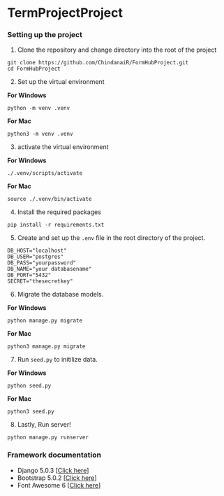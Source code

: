 # TermProjectProject

### Setting up the project
1. Clone the repository and change directory into the root of the project
```shell
git clone https://github.com/ChindanaiR/FormHubProject.git
cd FormHubProject
```

2. Set up the virtual environment

**For Windows**
```shell
python -m venv .venv
```
**For Mac**
```shell
python3 -m venv .venv
```

3. activate the virtual environment

**For Windows**
```shell
./.venv/scripts/activate
```
**For Mac**
```shell
source ./.venv/bin/activate
```

4. Install the required packages
```shell
pip install -r requirements.txt
```

5. Create and set up the `.env` file in the root directory of the project.
```text
DB_HOST="localhost"
DB_USER="postgres"
DB_PASS="yourpassword"
DB_NAME="your databasename"
DB_PORT="5432"
SECRET="thesecretkey"
```

6. Migrate the database models.

**For Windows**
```shell
python manage.py migrate
```
**For Mac**
```shell
python3 manage.py migrate
```

7. Run `seed.py` to initilize data.

**For Windows**
```shell
python seed.py
```
**For Mac**
```shell
python3 seed.py
```

8. Lastly, Run server!
```shell
python manage.py runserver
```

### Framework documentation

- Django 5.0.3 [[Click here](https://docs.djangoproject.com/en/5.0/)]
- Bootstrap 5.0.2 [[Click here](https://getbootstrap.com/docs/5.0/components/navbar/)]
- Font Awesome 6 [[Click here](https://fontawesome.com/icons)]
